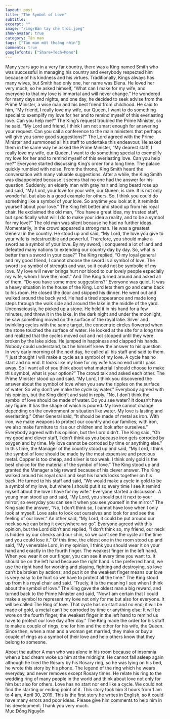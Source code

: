 ```yaml
---
layout: post
title: "The Symbol of Love"
subtitle:
excerpt: ""
image: "/img/Bàn tay che trời.jpeg"
show-avatar: true
category: Tản mạn
tags: ["Tản mạn một thoáng nhìn"]
comments: true
googlefonts: ["Share+Tech+Mono"]
---
```


Many years ago in a very far country, there was a King named Smith who was successful in managing his country and everybody respected him because of his kindness and his virtues. Traditionally, Kings always has many wives, but Smith had only one, her name was Elena. He loved her very much, so he asked himself, “What can I make for my wife, and everyone to that my love is immortal and will never change.” He wondered for many days and nights, and one day, he decided to seek advise from the Prime Minister, a wise man and his best friend from childhood. He said to him, “My friend, I really love my wife, our Queen, I want to do something special to exemplify my love for her and to remind myself of this everlasting love. Can you help me?” The King’s request troubled the Prime Minister, so he said. “My Lord and friend, I think I am not smart enough for answering your request. Can you call a conference to the main ministers that perhaps will give you some good suggestions?” The Lord agreed with the Prime Minister and summoned all his staff to undertake this endeavour. He asked them in the same way he asked the Prime Minister, “My dearest staff, I really love my wife, our Queen, I want to do something special to exemplify my love for her and to remind myself of this everlasting love. Can you help me?” Everyone started discussing King’s order for a long time. The palace quickly rumbled with noise. From the throne, King Smith heard the conversation with many valuable suggestions. After a while, the King Smith was disappointed because it seems that no one had the answer for his question. Suddenly, an elderly man with gray hair and long beard rose up and said, “My Lord, your love for your wife, our Queen, is rare. It is not only wonderful, but also is a good example for others. So, I think you could do something like a symbol of your love. So anytime you look at it, it reminds yourself about your love.” The King felt better and stood up from his royal chair. He exclaimed the old man, “You have a great idea, my trusted staff, but specifically what will I do to make your idea a reality, and to be a symbol for my love?” The old man was silent because he had no further ideas. Momentarily, in the crowd appeared a strong man. He was a greatest General in the country. He stood up and said, “My Lord, the love you give to your wife is indestructible and powerful. Therefore, you should make a sword as a symbol of your love. By my sword, I conquered a lot of land and defeated many nations to extending our country day by day. So, what is better than a sword in your case?” The King replied, “O my loyal general and my good friend, I cannot choose the sword is a symbol of love. The sword is a symbol of strength and war, so it could not be symbolic of my love. My love will never brings hurt nor blood to our lovely people especially my wife, whom I love the most.” And The King turned around and asked all of them. “Do you have some more suggestions?” Everyone was quiet. It was a heavy situation in the house of the King. 
Lord lets them go and came back to his room. He closed the door and skipped his dinner. He went out and walked around the back yard. He had a tired appearance and made long steps through the walk side and around the lake in the middle of the yard. 
Unconsciously, he picked up a stone. He held it in his hand for a few minutes, and threw it in the lake. In the dark night and under the moonlight, he saw something moved on the surface of the royal lake. Silver and twinkling cycles with the same target, the concentric circles flowered when the stone touched the surface of water. He looked at the site for a long time and realized that the cycles moved out and not stopped until they were broken by the lake sides. He jumped in happiness and clapped his hands. Nobody could understand, but he himself knew the answer to his question. 
In very early morning of the next day, he called all his staff and said to them. “I just thought I will make a cycle as a symbol of my love. A cycle has no start and no end. It looks like my love for my wife has no end until I pass away. So I want all of you think about what material I should choose to make this symbol, what is your option?” The crowd talk and asked each other. The Prime Minister stood up and said. “My Lord, I think you discovered the answer about the symbol of love when you saw the ripples on the surface of water. So why don’t we make the cycle by water.” Everybody agreed with his opinion, but the King didn’t and said in reply. “No, I don’t think the symbol of love should be made of water. Do you see water? It doesn’t have any figure. It has the shape of which is poured. My love cannot change depending on the environment or situation like water. My love is lasting and everlasting.” Other General said, “It should be made of metal as iron. With iron, we make weapons to protect our country and our families; with iron, we also make furniture to rise our children and look after ourselves.” Everybody agreed with his opinion, but the Lord didn’t. The King said, “Oh my good and clever staff, I don’t think as you because iron gets corroded by oxygen and by time. My love cannot be corroded by time or anything else.” In this time, the Manager of the country stood up and said, “My Lord, I think the symbol of love should be made by the most expensive and precious metal. Copper is too cheap, and silver is too weak. I think only gold is the best choice for the material of the symbol of love.” The King stood up and granted the Manager a big reward because of his clever answer. 
The King walked around his royal chair and kept his hands locks together on his back. He turned to his staff and said, “We would make a cycle in gold to be a symbol of my love, but where I should put it so every time I see it remind myself about the love I have for my wife.” Everyone started a discussion. A young man stood up and said, “My Lord, you should put it next to your mirror, so everyday you can see it when you see yourself in the mirror.” The King said the answer, “No, I don’t think so, I cannot have love when I only look at myself. Love asks to look out ourselves and look for and see the feeling of our lover.” An other said, “My Lord, it could be put around our neck so we can bring it everywhere we go”. Everyone agreed with this opinion, but the Lord didn’t and replied, “I don’t think so, my friend, our neck is hidden by our checks and our chin, so we can’t see the cycle all the time and you could lose it.” Of this time, the eldest one in the room stood up and said, “My venerable Lord, in my opinion, I think you should wear it on your hand and exactly in the fourth finger. The weakest finger in the left hand. When you wear it on our finger, you can see it every time you want to. It should be on the left hand because the right hand is the preferred hand, we use the right hand for working and playing, fighting and destroying, so love can’t be broken by actions; and put it on the weakest finger means our love is very easy to be hurt so we have to protect all the time.” 
The King stood up from his royal chair and said. “Truely, it is the meaning I see when I think about the symbol of love.” The King gave the oldest man a big reward, and turned back to the Prime Minister and said, “Now I am certain that I could make a symbol to represent my love not only for me but also for everyone. It will be called The Ring of love. That cycle has no start and no end; it will be made of gold, a metal can’t be corroded by time or anything else; It will be wore on the fourth finger, the weakest finger in the left hand to remind us have to protect our love day after day.”  The King made the order for his staff to make a couple of rings, one for him and the other for his wife, the Queen. Since then, when a man and a woman get married, they make or buy a couple of rings as a symbol of their love and help others know that they belong to someone. 

About the author
A man who was alone in his room because of insomnia when a bad dream woke up him at the midnight. He cannot fall asleep again although he tried the Rosary by his Rosary ring, so he was lying on his bed, he wrote this story by his phone. The legend of the ring which he wears everyday, and never removes except Rosary times. He relate his ring to the wedding ring of many people in the world and think about love not only for him but also for others. Love has no start nor end like a cycle. We could not find the starting or ending point of it. This story took him 3 hours from 1 am to 4 am, April 30, 2019. This is the first story he writes in English, so it could have many errors and poor ideas. Please give him comments to help him in his development. 
Thank you very much.  
Mục Đồng Nguyễn


